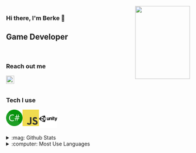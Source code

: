 <img src="https://media4.giphy.com/media/xThtadSLoInlcD1UmA/giphy.gif?cid=790b76114bf5425fa8e95fa9117f28b14dd411be1b2ad210&rid=giphy.gif&ct=g" align="right" width="150" height="200">



### Hi there, I'm Berke :ghost:

## Game Developer

<br/>

### Reach out me


[<img height="22" width="22" src="https://unpkg.com/simple-icons@v6/icons/linkedin.svg" align="left"/>][linkedin]

<br/>
<br/>

### Tech I use

<img align="left" src="https://raw.githubusercontent.com/github/explore/80688e429a7d4ef2fca1e82350fe8e3517d3494d/topics/csharp/csharp.png" width="45" height="45">
<img align="left" src="https://raw.githubusercontent.com/github/explore/80688e429a7d4ef2fca1e82350fe8e3517d3494d/topics/javascript/javascript.png" width="45" height="45">
<img align="left" src="https://raw.githubusercontent.com/github/explore/80688e429a7d4ef2fca1e82350fe8e3517d3494d/topics/unity/unity.png" width="50" height="50"/>


<br/>
<br/>
<br/>
<br/>

<details>
<summary>:mag: Github Stats</summary>
<img src="https://github-readme-stats.vercel.app/api?username=Berkebs&theme=dark"/>
</details>

<details>
<summary>:computer: Most Use Languages</summary>
<img src="https://github-readme-stats.vercel.app/api/top-langs/?username=Berkebs&langs_count=4"/>
</details>



[linkedin]: https://www.linkedin.com/in/berke-burak-sarp-220a67179/
